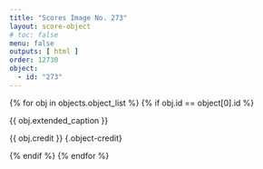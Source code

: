 ```yaml
---
title: "Scores Image No. 273"
layout: score-object
# toc: false
menu: false
outputs: [ html ]
order: 12730
object:
  - id: "273"
---
```


{% for obj in objects.object_list %}
{% if obj.id == object[0].id %}

{{ obj.extended_caption }}

{{ obj.credit }} {.object-credit}

{% endif %}
{% endfor %}
